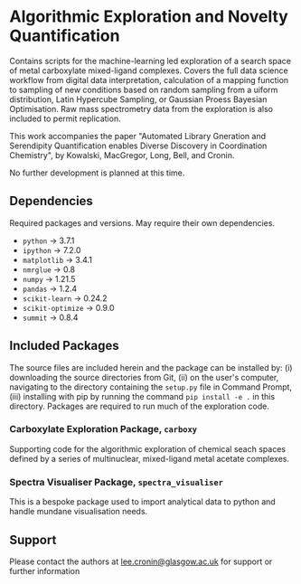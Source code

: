 # Algorithmic Exploration and Novelty Quantification

Contains scripts for the machine-learning led exploration of a search space of metal carboxylate mixed-ligand complexes. Covers the full data science workflow from digital data interpretation, calculation of a mapping function to sampling of new conditions based on random sampling from a uiform distribution, Latin Hypercube Sampling, or Gaussian Proess Bayesian Optimisation. Raw mass spectrometry data from the exploration is also included to permit replication. 

This work accompanies the paper "Automated Library Gneration and Serendipity Quantification enables Diverse Discovery in Coordination Chemistry", by Kowalski, MacGregor, Long, Bell, and Cronin.

No further development is planned at this time.

## Dependencies

Required packages and versions. May require their own dependencies.
* ```python``` -> 3.7.1
* ```ipython``` -> 7.2.0
* ```matplotlib``` -> 3.4.1
* ```nmrglue``` -> 0.8
* ```numpy``` -> 1.21.5
* ```pandas``` -> 1.2.4
* ```scikit-learn``` -> 0.24.2
* ```scikit-optimize``` -> 0.9.0
* ```summit``` -> 0.8.4

## Included Packages

The source files are included herein and the package can be installed by: (i) downloading the source directories from Git, (ii) on the user's computer, navigating to the directory containing the ```setup.py``` file in Command Prompt, (iii) installing with pip by running the command ```pip install -e .``` in this directory. Packages are required to run much of the exploration code.

### Carboxylate Exploration Package, ```carboxy```

Supporting code for the algorithmic exploration of chemical seach spaces defined by a series of multinuclear, mixed-ligand metal acetate complexes.

### Spectra Visualiser Package, ```spectra_visualiser```

This is a bespoke package used to import analytical data to python and handle mundane visualisation needs. 

## Support

Please contact the authors at lee.cronin@glasgow.ac.uk for support or further information
